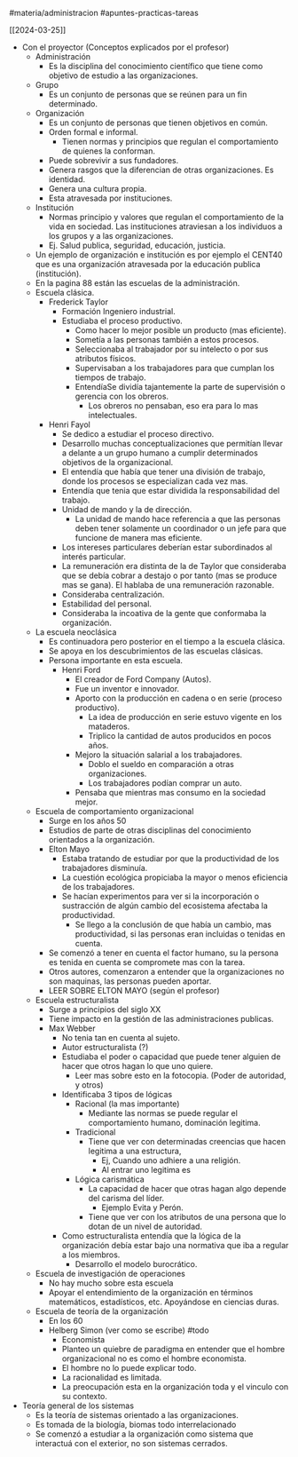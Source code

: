 #materia/administracion #apuntes-practicas-tareas 

[[2024-03-25]]
- Con el proyector (Conceptos explicados por el profesor)
    - Administración
        - Es la disciplina del conocimiento científico que tiene como objetivo de estudio a las organizaciones.
    - Grupo
        - Es un conjunto de personas que se reúnen para un fin determinado.
    - Organización
        - Es un conjunto de personas que tienen objetivos en común.
        - Orden formal e informal.
            - Tienen normas y principios que regulan el comportamiento de quienes la conforman.
        - Puede sobrevivir a sus fundadores.
        - Genera rasgos que la diferencian de otras organizaciones. Es identidad.
        - Genera una cultura propia.
        - Esta atravesada por instituciones.
    - Institución
        - Normas principio y valores que regulan el comportamiento de la vida en sociedad. Las instituciones atraviesan a los individuos a los grupos y a las organizaciones.
        - Ej. Salud publica, seguridad, educación, justicia.
    - Un ejemplo de organización e institución es por ejemplo el CENT40 que es una organización atravesada por la educación publica (institución).
    - En la pagina 88 están las escuelas de la administración.
    - Escuela clásica.
        - Frederick Taylor
            - Formación Ingeniero industrial.
            - Estudiaba el proceso productivo.
                - Como hacer lo mejor posible un producto (mas eficiente).
                - Sometía a las personas también a estos procesos.
                - Seleccionaba al trabajador por su intelecto o por sus atributos físicos.
                - Supervisaban a los trabajadores para que cumplan los tiempos de trabajo.
                - EntendíaSe dividía tajantemente la parte de supervisión o gerencia con los obreros.
                    - Los obreros no pensaban, eso era para lo mas intelectuales.
        - Henri Fayol
            - Se dedico a estudiar el proceso directivo.
            - Desarrollo muchas conceptualizaciones que permitían llevar a delante a un grupo humano a cumplir determinados objetivos de la organizacional.
            - El entendía que había que tener una división de trabajo, donde los procesos se especializan cada vez mas.
            - Entendía que tenia que estar dividida la responsabilidad del trabajo.
            - Unidad de mando y la de dirección.
                - La unidad de mando hace referencia a que las personas deben tener solamente un coordinador o un jefe para que funcione de manera mas eficiente.
            - Los intereses particulares deberían estar subordinados al interés particular.
            - La remuneración era distinta de la de Taylor que consideraba que se debía cobrar a destajo o por tanto (mas se produce mas se gana). El hablaba de una remuneración razonable.
            - Consideraba centralización.
            - Estabilidad del personal.
            - Consideraba la incoativa de la gente que conformaba la organización.
    - La escuela neoclásica
        - Es continuadora pero posterior en el tiempo a la escuela clásica.
        - Se apoya en los descubrimientos de las escuelas clásicas.
        - Persona importante en esta escuela.
            - Henri Ford
                - El creador de Ford Company (Autos).
                - Fue un inventor e innovador.
                - Aporto con la producción en cadena o en serie (proceso productivo).
                    - La idea de producción en serie estuvo vigente en los mataderos.
                    - Triplico la cantidad de autos producidos en pocos años.
                - Mejoro la situación salarial a los trabajadores.
                    - Doblo el sueldo en comparación a otras organizaciones.
                    - Los trabajadores podían comprar un auto.
                - Pensaba que mientras mas consumo en la sociedad mejor.
    - Escuela de comportamiento organizacional
        - Surge en los años 50
        - Estudios de parte de otras disciplinas del conocimiento orientados a la organización.
        - Elton Mayo
            - Estaba tratando de estudiar por que la productividad de los trabajadores disminuía.
            - La cuestión ecológica propiciaba la mayor o menos eficiencia de los trabajadores.
            - Se hacían experimentos para ver si la incorporación o sustracción de algún cambio del ecosistema afectaba la productividad.
                - Se llego a la conclusión de que había un cambio, mas productividad, si las personas eran incluidas o tenidas en cuenta.
        - Se comenzó a tener en cuenta el factor humano, su la persona es tenida en cuenta se compromete mas con la tarea.
        - Otros autores, comenzaron a entender que la organizaciones no son  maquinas, las personas pueden aportar.
        - LEER SOBRE ELTON MAYO (según el profesor)
    - Escuela estructuralista
        - Surge a principios del siglo XX
        - Tiene impacto en la gestión de las administraciones publicas.
        - Max Webber
            - No tenia tan en cuenta al sujeto.
            - Autor estructuralista (?)
            - Estudiaba el poder o capacidad que puede tener alguien de hacer que otros hagan lo que uno quiere.
                - Leer mas sobre esto en la fotocopia. (Poder de autoridad, y otros)
            - Identificaba 3 tipos de lógicas
                - Racional  (la mas importante)
                    - Mediante las normas se puede regular el comportamiento humano, dominación legitima.
                - Tradicional
                    - Tiene que ver con determinadas creencias que hacen legitima a una estructura,
                        - Ej, Cuando uno adhiere a una religión.
                        - Al entrar uno legitima es
                - Lógica carismática
                    - La capacidad de hacer que otras hagan algo depende del carisma del líder.
                        - Ejemplo Evita y Perón.
                    - Tiene que ver con los atributos de una persona que lo dotan de un nivel de autoridad.
            - Como estructuralista entendía que la lógica de la organización debía estar bajo una normativa que iba a regular a los miembros.
                - Desarrollo el modelo burocrático.
    - Escuela de investigación de operaciones
        - No hay mucho sobre esta escuela
        - Apoyar el entendimiento de la organización en términos matemáticos, estadísticos, etc. Apoyándose en ciencias duras.
    - Escuela de teoría de la organización
        - En los 60
        - Helberg Simon (ver como se escribe) #todo
            - Economista
            - Planteo un quiebre de paradigma en entender que el hombre organizacional no es como el hombre  economista.
            - El hombre no lo puede explicar todo.
            - La racionalidad es limitada.
            - La preocupación esta en la organización toda y el vinculo con su contexto.
- Teoría general de los sistemas
    - Es la teoría de sistemas orientado a las organizaciones.
    - Es tomada de la biología, biomas todo interrelacionado
    - Se comenzó a estudiar a la organización como sistema que interactuá con el exterior, no son sistemas cerrados.
